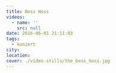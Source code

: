 ```yaml
---
title: Boss Hoss
videos:
  - name: ''
    src: null
date: 2016-06-01 21:11:03
tags:
  - konzert
city:
location:
cover: ./video-stills/the_boss_hoss.jpg
---
```

